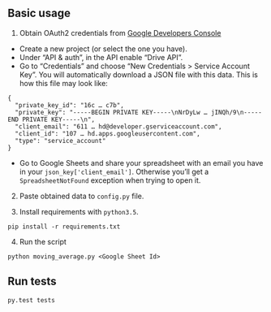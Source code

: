 ## Basic usage
1. Obtain OAuth2 credentials from [Google Developers Console](https://console.developers.google.com/project)
  * Create a new project (or select the one you have).
  * Under “API & auth”, in the API enable “Drive API”.
  * Go to “Credentials” and choose “New Credentials > Service Account Key”.
  You will automatically download a JSON file with this data.
  This is how this file may look like:
  ```
  {
    "private_key_id": "16c … c7b",
    "private_key": "-----BEGIN PRIVATE KEY-----\nNrDyLw … jINQh/9\n-----END PRIVATE KEY-----\n",
    "client_email": "611 … hd@developer.gserviceaccount.com",
    "client_id": "107 … hd.apps.googleusercontent.com",
    "type": "service_account"
  }
  ```
  * Go to Google Sheets and share your spreadsheet with an email you have in your `json_key['client_email']`. Otherwise you’ll get a `SpreadsheetNotFound` exception when trying to open it.

2. Paste obtained data to `config.py` file.

3. Install requirements with `python3.5`.
```
pip install -r requirements.txt
```

4. Run the script
```
python moving_average.py <Google Sheet Id>
```

## Run tests
```
py.test tests
```